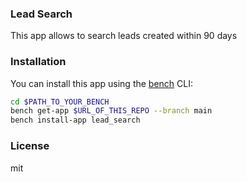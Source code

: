 ### Lead Search

This app allows to search leads created within 90 days

### Installation

You can install this app using the [bench](https://github.com/frappe/bench) CLI:

```bash
cd $PATH_TO_YOUR_BENCH
bench get-app $URL_OF_THIS_REPO --branch main
bench install-app lead_search
```

### License

mit
